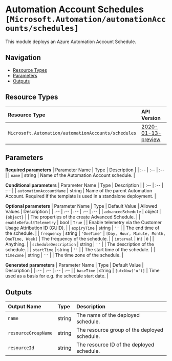 # Automation Account Schedules `[Microsoft.Automation/automationAccounts/schedules]`

This module deploys an Azure Automation Account Schedule.

## Navigation

- [Resource Types](#Resource-Types)
- [Parameters](#Parameters)
- [Outputs](#Outputs)

## Resource Types

| Resource Type | API Version |
| :-- | :-- |
| `Microsoft.Automation/automationAccounts/schedules` | [2020-01-13-preview](https://docs.microsoft.com/en-us/azure/templates/Microsoft.Automation/2020-01-13-preview/automationAccounts/schedules) |

## Parameters

**Required parameters**
| Parameter Name | Type | Description |
| :-- | :-- | :-- |
| `name` | string | Name of the Automation Account schedule. |

**Conditional parameters**
| Parameter Name | Type | Description |
| :-- | :-- | :-- |
| `automationAccountName` | string | Name of the parent Automation Account. Required if the template is used in a standalone deployment. |

**Optional parameters**
| Parameter Name | Type | Default Value | Allowed Values | Description |
| :-- | :-- | :-- | :-- | :-- |
| `advancedSchedule` | object | `{object}` |  | The properties of the create Advanced Schedule. |
| `enableDefaultTelemetry` | bool | `True` |  | Enable telemetry via the Customer Usage Attribution ID (GUID). |
| `expiryTime` | string | `''` |  | The end time of the schedule. |
| `frequency` | string | `'OneTime'` | `[Day, Hour, Minute, Month, OneTime, Week]` | The frequency of the schedule. |
| `interval` | int | `0` |  | Anything. |
| `scheduleDescription` | string | `''` |  | The description of the schedule. |
| `startTime` | string | `''` |  | The start time of the schedule. |
| `timeZone` | string | `''` |  | The time zone of the schedule. |

**Generated parameters**
| Parameter Name | Type | Default Value | Description |
| :-- | :-- | :-- | :-- |
| `baseTime` | string | `[utcNow('u')]` | Time used as a basis for e.g. the schedule start date. |


## Outputs

| Output Name | Type | Description |
| :-- | :-- | :-- |
| `name` | string | The name of the deployed schedule. |
| `resourceGroupName` | string | The resource group of the deployed schedule. |
| `resourceId` | string | The resource ID of the deployed schedule. |
